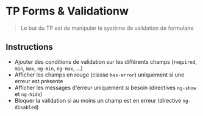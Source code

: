 # TP Forms & Validationw
> Le but du TP est de manipuler le système de validation de formulaire

## Instructions

- Ajouter des conditions de validation sur les différents champs (`required`, `min`, `max`, `ng-min`, `ng-max`, ...)
- Afficher les champs en rouge (classe `has-error`) uniquement si une erreur est présente
- Afficher les messages d'erreur uniquement si besoin (directives `ng-show` et `ng-hide`)
- Bloquer la validation si au moins un champ est en erreur (directive `ng-disabled`)